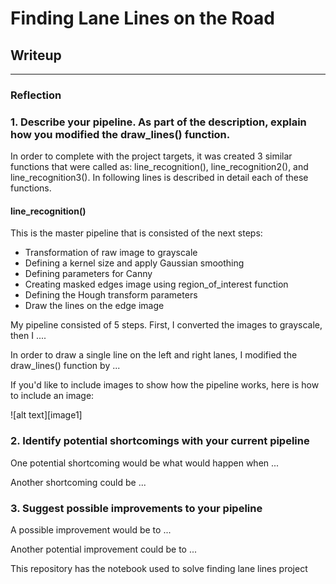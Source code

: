 # Finding Lane Lines on the Road
## Writeup
---
### Reflection

### 1. Describe your pipeline. As part of the description, explain how you modified the draw_lines() function.
In order to complete with the project targets, it was created 3 similar functions that were called as: line_recognition(), line_recognition2(), and line_recognition3(). In following lines is described in detail each of these functions.

#### line_recognition()

This is the master pipeline that is consisted of the next steps:
- Transformation of raw image to grayscale
- Defining a kernel size and apply Gaussian smoothing
- Defining parameters for Canny
- Creating masked edges image using region_of_interest function
- Defining the Hough transform parameters
- Draw the lines on the edge image


My pipeline consisted of 5 steps. First, I converted the images to grayscale, then I .... 

In order to draw a single line on the left and right lanes, I modified the draw_lines() function by ...

If you'd like to include images to show how the pipeline works, here is how to include an image: 

![alt text][image1]


### 2. Identify potential shortcomings with your current pipeline


One potential shortcoming would be what would happen when ... 

Another shortcoming could be ...


### 3. Suggest possible improvements to your pipeline

A possible improvement would be to ...

Another potential improvement could be to ...

This repository has the notebook used to solve finding lane lines project
